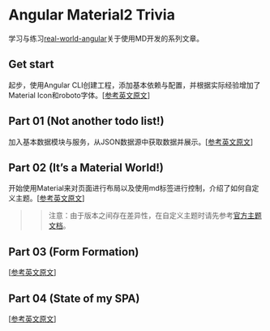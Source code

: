 # Angular Material2 Trivia
学习与练习[real-world-angular](https://blog.realworldfullstack.io/real-world-angular-part-x-fantastic-4-c714b04640ab)关于使用MD开发的系列文章。

## Get start
起步，使用Angular CLI创建工程，添加基本依赖与配置，并根据实际经验增加了Material Icon和roboto字体。[[参考英文原文](https://blog.realworldfullstack.io/real-world-angular-part-0-from-zero-to-cli-ng-a2ff646b90cc)]

## Part 01 (Not another todo list!)
加入基本数据模块与服务，从JSON数据源中获取数据并展示。[[参考英文原文](https://blog.realworldfullstack.io/real-world-angular-part-1-not-another-todo-list-c2ea5020f944)]

## Part 02 (It’s a Material World!)
开始使用Material来对页面进行布局以及使用md标签进行控制，介绍了如何自定义主题。[[参考英文原文](https://blog.realworldfullstack.io/real-world-angular-part-2-its-a-material-world-2d70238ef8ef)]

>> 注意：由于版本之间存在差异性，在自定义主题时请先参考[官方主题文档](https://github.com/angular/material2/blob/master/guides/theming.md)。

## Part 03 (Form Formation)
[[参考英文原文](https://blog.realworldfullstack.io/real-world-angular-part-3-form-formation-f78d8462da70)]


## Part 04 (State of my SPA)
[[参考英文原文](https://blog.realworldfullstack.io/real-world-angular-part-4-state-of-my-spa-10bf90c5a15)]
